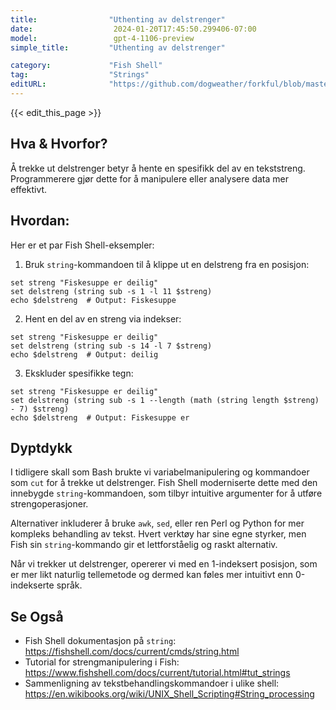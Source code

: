```yaml
---
title:                "Uthenting av delstrenger"
date:                  2024-01-20T17:45:50.299406-07:00
model:                 gpt-4-1106-preview
simple_title:         "Uthenting av delstrenger"

category:             "Fish Shell"
tag:                  "Strings"
editURL:              "https://github.com/dogweather/forkful/blob/master/content/no/fish-shell/extracting-substrings.md"
---
```


{{< edit_this_page >}}

## Hva & Hvorfor?
Å trekke ut delstrenger betyr å hente en spesifikk del av en tekststreng. Programmerere gjør dette for å manipulere eller analysere data mer effektivt.

## Hvordan:
Her er et par Fish Shell-eksempler:

1. Bruk `string`-kommandoen til å klippe ut en delstreng fra en posisjon:

```Fish Shell
set streng "Fiskesuppe er deilig"
set delstreng (string sub -s 1 -l 11 $streng)
echo $delstreng  # Output: Fiskesuppe
```

2. Hent en del av en streng via indekser:

```Fish Shell
set streng "Fiskesuppe er deilig"
set delstreng (string sub -s 14 -l 7 $streng)
echo $delstreng  # Output: deilig
```

3. Ekskluder spesifikke tegn:

```Fish Shell
set streng "Fiskesuppe er deilig"
set delstreng (string sub -s 1 --length (math (string length $streng) - 7) $streng)
echo $delstreng  # Output: Fiskesuppe er
```

## Dyptdykk
I tidligere skall som Bash brukte vi variabelmanipulering og kommandoer som `cut` for å trekke ut delstrenger. Fish Shell moderniserte dette med den innebygde `string`-kommandoen, som tilbyr intuitive argumenter for å utføre strengoperasjoner.

Alternativer inkluderer å bruke `awk`, `sed`, eller ren Perl og Python for mer kompleks behandling av tekst. Hvert verktøy har sine egne styrker, men Fish sin `string`-kommando gir et lettforståelig og raskt alternativ.

Når vi trekker ut delstrenger, opererer vi med en 1-indeksert posisjon, som er mer likt naturlig tellemetode og dermed kan føles mer intuitivt enn 0-indekserte språk.

## Se Også
- Fish Shell dokumentasjon på `string`: https://fishshell.com/docs/current/cmds/string.html
- Tutorial for strengmanipulering i Fish: https://www.fishshell.com/docs/current/tutorial.html#tut_strings
- Sammenligning av tekstbehandlingskommandoer i ulike shell: https://en.wikibooks.org/wiki/UNIX_Shell_Scripting#String_processing
